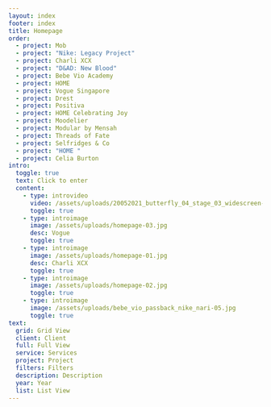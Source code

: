 ```yaml
---
layout: index
footer: index
title: Homepage
order:
  - project: Mob
  - project: "Nike: Legacy Project"
  - project: Charli XCX
  - project: "D&AD: New Blood"
  - project: Bebe Vio Academy
  - project: HOME
  - project: Vogue Singapore
  - project: Drest
  - project: Positiva
  - project: HOME Celebrating Joy
  - project: Moodelier
  - project: Modular by Mensah
  - project: Threads of Fate
  - project: Selfridges & Co
  - project: "HOME "
  - project: Celia Burton
intro:
  toggle: true
  text: Click to enter
  content:
    - type: introvideo
      video: /assets/uploads/20052021_butterfly_04_stage_03_widescreen-1-.mp4
      toggle: true
    - type: introimage
      image: /assets/uploads/homepage-03.jpg
      desc: Vogue
      toggle: true
    - type: introimage
      image: /assets/uploads/homepage-01.jpg
      desc: Charli XCX
      toggle: true
    - type: introimage
      image: /assets/uploads/homepage-02.jpg
      toggle: true
    - type: introimage
      image: /assets/uploads/bebe_vio_passback_nike_nari-05.jpg
      toggle: true
text:
  grid: Grid View
  client: Client
  full: Full View
  service: Services
  project: Project
  filters: Filters
  description: Description
  year: Year
  list: List View
---
```

